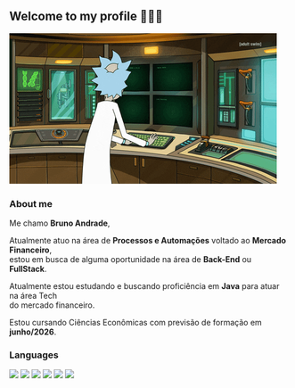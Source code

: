 ## Welcome to my profile 🧘🏻‍♂️

![Rick Hacking](https://github.com/brunoadrd/brunoadrd/blob/main/hacking-rick.gif)

### About me

Me chamo **Bruno Andrade**,

Atualmente atuo na área de **Processos e Automações** voltado ao **Mercado Financeiro**,<br>
estou em busca de alguma oportunidade na área de **Back-End** ou **FullStack**.

Atualmente estou estudando e buscando proficiência em <i class="devicon-java-plain-wordmark"></i>
**Java** para atuar na área Tech<br>do mercado financeiro.

Estou cursando Ciências Econômicas com previsão de formação em **junho/2026**.

### Languages

<img width="50px" src="https://cdn.jsdelivr.net/gh/devicons/devicon@latest/icons/javascript/javascript-plain.svg" />
<img width="50px" src="https://cdn.jsdelivr.net/gh/devicons/devicon@latest/icons/python/python-original-wordmark.svg" />
<img width="50px" src="https://cdn.jsdelivr.net/gh/devicons/devicon@latest/icons/java/java-original-wordmark.svg" />
<img width="50px" src="https://cdn.jsdelivr.net/gh/devicons/devicon@latest/icons/react/react-original-wordmark.svg" />
<img width="50px" src="https://cdn.jsdelivr.net/gh/devicons/devicon@latest/icons/git/git-plain-wordmark.svg" />
<img width="50px" src="https://cdn.jsdelivr.net/gh/devicons/devicon@latest/icons/github/github-original-wordmark.svg" />